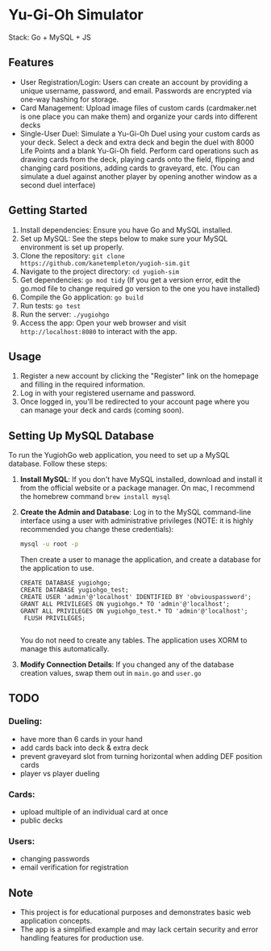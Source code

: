 # Yu-Gi-Oh Simulator

Stack: Go + MySQL + JS



## Features

- User Registration/Login: Users can create an account by providing a unique username, password, and email. Passwords are encrypted via one-way hashing for storage.
- Card Management: Upload image files of custom cards (cardmaker.net is one place you can make them) and organize your cards into different decks
- Single-User Duel: Simulate a Yu-Gi-Oh Duel using your custom cards as your deck. Select a deck and extra deck and begin the duel with 8000 Life Points and a blank Yu-Gi-Oh field. Perform card operations such as drawing cards from the deck, playing cards onto the field, flipping and changing card positions, adding cards to graveyard, etc. (You can simulate a duel against another player by opening another window as a second duel interface)

## Getting Started

1. Install dependencies: Ensure you have Go and MySQL installed.
2. Set up MySQL: See the steps below to make sure your MySQL environment is set up properly.
3. Clone the repository: `git clone https://github.com/kanetempleton/yugioh-sim.git`
4. Navigate to the project directory: `cd yugioh-sim`
5. Get dependencies: `go mod tidy` (If you get a version error, edit the go.mod file to change required go version to the one you have installed)
6. Compile the Go application: `go build`
7. Run tests: `go test`
8. Run the server: `./yugiohgo`
9. Access the app: Open your web browser and visit `http://localhost:8080` to interact with the app.

## Usage

1. Register a new account by clicking the "Register" link on the homepage and filling in the required information.
2. Log in with your registered username and password.
3. Once logged in, you'll be redirected to your account page where you can manage your deck and cards (coming soon).


## Setting Up MySQL Database

To run the YugiohGo web application, you need to set up a MySQL database. Follow these steps:

1. **Install MySQL**: If you don't have MySQL installed, download and install it from the official website or a package manager. On mac, I recommend the homebrew command `brew install mysql`

2. **Create the Admin and Database**: Log in to the MySQL command-line interface using a user with administrative privileges (NOTE: it is highly recommended you change these credentials):

   ```bash
   mysql -u root -p
   ```

   Then create a user to manage the application, and create a database for the application to use.

   ```MySQL
   CREATE DATABASE yugiohgo;
   CREATE DATABASE yugiohgo_test;
   CREATE USER 'admin'@'localhost' IDENTIFIED BY 'obviouspassword';
   GRANT ALL PRIVILEGES ON yugiohgo.* TO 'admin'@'localhost';
   GRANT ALL PRIVILEGES ON yugiohgo_test.* TO 'admin'@'localhost';
    FLUSH PRIVILEGES;
    
    ```

    You do not need to create any tables. The application uses XORM to manage this automatically.

3. **Modify Connection Details**: If you changed any of the database creation values, swap them out in `main.go` and `user.go`


## TODO
### Dueling:
- have more than 6 cards in your hand
- add cards back into deck & extra deck
- prevent graveyard slot from turning horizontal when adding DEF position cards
- player vs player dueling
### Cards:
- upload multiple of an individual card at once
- public decks
### Users:
- changing passwords
- email verification for registration


## Note

- This project is for educational purposes and demonstrates basic web application concepts.
- The app is a simplified example and may lack certain security and error handling features for production use.
